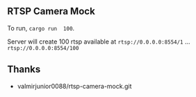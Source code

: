 ## RTSP Camera Mock
To run, `cargo run  100`.

Server will create 100 rtsp available at 
`rtsp://0.0.0.0:8554/1`
...
`rtsp://0.0.0.0:8554/100`

## Thanks

- valmirjunior0088/rtsp-camera-mock.git